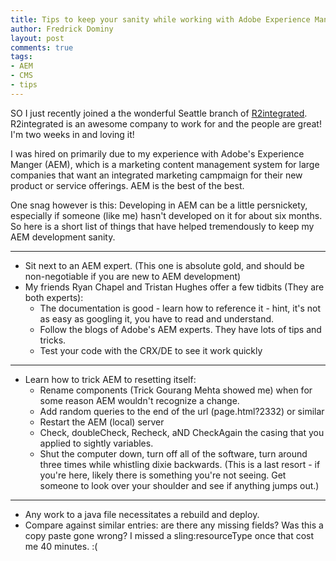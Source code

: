 ```yaml
---
title: Tips to keep your sanity while working with Adobe Experience Manager (AEM)
author: Fredrick Dominy
layout: post
comments: true
tags:
- AEM
- CMS
- tips
---
```


SO I just recently joined a the wonderful Seattle branch of [R2integrated](http://www.r2integrated.com/). R2integrated is an awesome company to work for and the people are great! I'm two weeks in and loving it!

I was hired on primarily due to my experience with Adobe's Experience Manger (AEM), which is a marketing content management system for large companies that want an integrated marketing campmaign for their new product or service offerings. AEM is the best of the best.

One snag however is this: Developing in AEM can be a little persnickety, especially if someone (like me) hasn't developed on it for about six months. So here is a short list of things that have helped tremendously to keep my AEM development sanity. 

---

* Sit next to an AEM expert.  (This one is absolute gold, and should be non-negotiable if you are new to AEM development)
* My friends Ryan Chapel and Tristan Hughes offer a few tidbits (They are both experts):
    * The documentation is good - learn how to reference it - hint, it's not as easy as googling it, you have to read and understand.
    * Follow the blogs of Adobe's AEM experts.  They have lots of tips and tricks. 
    * Test your code with the CRX/DE to see it work quickly

---

* Learn how to trick AEM to resetting itself:
    * Rename components (Trick Gourang Mehta showed me) when for some reason AEM wouldn't recognize a change.
    * Add random queries to the end of the url (page.html?2332) or similar
    * Restart the AEM (local) server
    * Check, doubleCheck, Recheck, aND CheckAgain the casing that you applied to sightly variables.
    * Shut the computer down, turn off all of the software, turn around three times while whistling dixie backwards. (This is a last resort - if you're here, likely there is something you're not seeing. Get someone to look over your shoulder and see if anything jumps out.)

---

* Any work to a java file necessitates a rebuild and deploy.
* Compare against similar entries: are there any missing fields? Was this a copy paste gone wrong? I missed a sling:resourceType once that cost me 40 minutes. :(